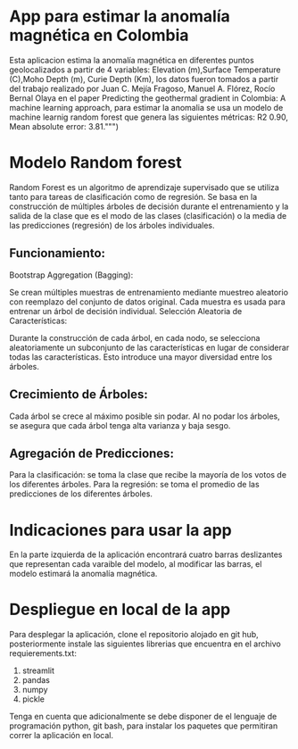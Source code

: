 # App para estimar la anomalía magnética en Colombia
Esta aplicacion estima la anomalía magnética en diferentes puntos geolocalizados a partir de 4 variables: Elevation (m),Surface Temperature (C),Moho Depth (m), Curie Depth (Km), los datos fueron tomados a partir del trabajo realizado por Juan C. Mejía Fragoso,  Manuel A. Flórez, Rocío Bernal Olaya en el paper Predicting the geothermal gradient in Colombia: A machine learning approach, para estimar la anomalia se usa un modelo de machine learnig random forest que genera las siguientes métricas: R2 0.90, Mean absolute error: 3.81.""")
# Modelo Random forest
Random Forest es un algoritmo de aprendizaje supervisado que se utiliza tanto para tareas de clasificación como de regresión. Se basa en la construcción de múltiples árboles de decisión durante el entrenamiento y la salida de la clase que es el modo de las clases (clasificación) o la media de las predicciones (regresión) de los árboles individuales.

## Funcionamiento:
Bootstrap Aggregation (Bagging):

Se crean múltiples muestras de entrenamiento mediante muestreo aleatorio con reemplazo del conjunto de datos original.
Cada muestra es usada para entrenar un árbol de decisión individual.
Selección Aleatoria de Características:

Durante la construcción de cada árbol, en cada nodo, se selecciona aleatoriamente un subconjunto de las características en lugar de considerar todas las características.
Esto introduce una mayor diversidad entre los árboles.
## Crecimiento de Árboles:

Cada árbol se crece al máximo posible sin podar.
Al no podar los árboles, se asegura que cada árbol tenga alta varianza y baja sesgo.
## Agregación de Predicciones:

Para la clasificación: se toma la clase que recibe la mayoría de los votos de los diferentes árboles.
Para la regresión: se toma el promedio de las predicciones de los diferentes árboles.
# Indicaciones para usar la app
En la parte izquierda de la aplicación encontrará cuatro barras deslizantes que representan cada varaible del modelo, al modificar las barras, el modelo estimará la anomalía magnética.


# Despliegue en local de la app
Para desplegar la aplicación, clone el repositorio alojado en git hub, posteriormente instale las siguientes librerias que encuentra en el archivo requierements.txt:
1. streamlit
2. pandas
3. numpy
4. pickle

Tenga en cuenta que adicionalmente se debe disponer de el lenguaje de programación python, git bash, para instalar los paquetes que permitiran correr la aplicación en local. 
